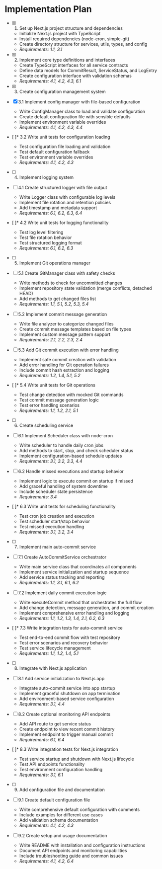 # Implementation Plan

- [x] 1. Set up Next.js project structure and dependencies

  - Initialize Next.js project with TypeScript
  - Install required dependencies (node-cron, simple-git)
  - Create directory structure for services, utils, types, and config
  - _Requirements: 1.1, 3.1_

- [x] 2. Implement core type definitions and interfaces

  - Create TypeScript interfaces for all service contracts
  - Define data models for CommitResult, ServiceStatus, and LogEntry
  - Create configuration interface with validation schemas
  - _Requirements: 4.1, 4.2, 4.3, 6.1_

- [x] 3. Create configuration management system


- [x] 3.1 Implement config manager with file-based configuration

  - Write ConfigManager class to load and validate configuration
  - Create default configuration file with sensible defaults
  - Implement environment variable overrides
  - _Requirements: 4.1, 4.2, 4.3, 4.4_

- [ ]\* 3.2 Write unit tests for configuration loading

  - Test configuration file loading and validation
  - Test default configuration fallback
  - Test environment variable overrides
  - _Requirements: 4.1, 4.2, 4.3_

- [ ] 4. Implement logging system
- [ ] 4.1 Create structured logger with file output

  - Write Logger class with configurable log levels
  - Implement file rotation and retention policies
  - Add timestamp and metadata support
  - _Requirements: 6.1, 6.2, 6.3, 6.4_

- [ ]\* 4.2 Write unit tests for logging functionality

  - Test log level filtering
  - Test file rotation behavior
  - Test structured logging format
  - _Requirements: 6.1, 6.2, 6.3_

- [ ] 5. Implement Git operations manager
- [ ] 5.1 Create GitManager class with safety checks

  - Write methods to check for uncommitted changes
  - Implement repository state validation (merge conflicts, detached HEAD)
  - Add methods to get changed files list
  - _Requirements: 1.1, 5.1, 5.2, 5.3, 5.4_

- [ ] 5.2 Implement commit message generation

  - Write file analyzer to categorize changed files
  - Create commit message templates based on file types
  - Implement custom message pattern support
  - _Requirements: 2.1, 2.2, 2.3, 2.4_

- [ ] 5.3 Add Git commit execution with error handling

  - Implement safe commit creation with validation
  - Add error handling for Git operation failures
  - Include commit hash extraction and logging
  - _Requirements: 1.2, 1.4, 5.1, 5.2_

- [ ]\* 5.4 Write unit tests for Git operations

  - Test change detection with mocked Git commands
  - Test commit message generation logic
  - Test error handling scenarios
  - _Requirements: 1.1, 1.2, 2.1, 5.1_

- [ ] 6. Create scheduling service
- [ ] 6.1 Implement Scheduler class with node-cron

  - Write scheduler to handle daily cron jobs
  - Add methods to start, stop, and check scheduler status
  - Implement configuration-based schedule updates
  - _Requirements: 3.1, 3.2, 3.3, 4.4_

- [ ] 6.2 Handle missed executions and startup behavior

  - Implement logic to execute commit on startup if missed
  - Add graceful handling of system downtime
  - Include scheduler state persistence
  - _Requirements: 3.4_

- [ ]\* 6.3 Write unit tests for scheduling functionality

  - Test cron job creation and execution
  - Test scheduler start/stop behavior
  - Test missed execution handling
  - _Requirements: 3.1, 3.2, 3.4_

- [ ] 7. Implement main auto-commit service
- [ ] 7.1 Create AutoCommitService orchestrator

  - Write main service class that coordinates all components
  - Implement service initialization and startup sequence
  - Add service status tracking and reporting
  - _Requirements: 1.1, 3.1, 6.1, 6.2_

- [ ] 7.2 Implement daily commit execution logic

  - Write executeCommit method that orchestrates the full flow
  - Add change detection, message generation, and commit creation
  - Implement comprehensive error handling and logging
  - _Requirements: 1.1, 1.2, 1.3, 1.4, 2.1, 6.2, 6.3_

- [ ]\* 7.3 Write integration tests for auto-commit service

  - Test end-to-end commit flow with test repository
  - Test error scenarios and recovery behavior
  - Test service lifecycle management
  - _Requirements: 1.1, 1.2, 1.4, 5.1_

- [ ] 8. Integrate with Next.js application
- [ ] 8.1 Add service initialization to Next.js app

  - Integrate auto-commit service into app startup
  - Implement graceful shutdown on app termination
  - Add environment-based service configuration
  - _Requirements: 3.1, 4.4_

- [ ] 8.2 Create optional monitoring API endpoints

  - Add API route to get service status
  - Create endpoint to view recent commit history
  - Implement endpoint to trigger manual commit
  - _Requirements: 6.1, 6.4_

- [ ]\* 8.3 Write integration tests for Next.js integration

  - Test service startup and shutdown with Next.js lifecycle
  - Test API endpoints functionality
  - Test environment configuration handling
  - _Requirements: 3.1, 6.1_

- [ ] 9. Add configuration file and documentation
- [ ] 9.1 Create default configuration file

  - Write comprehensive default configuration with comments
  - Include examples for different use cases
  - Add validation schema documentation
  - _Requirements: 4.1, 4.2, 4.3_

- [ ] 9.2 Create setup and usage documentation
  - Write README with installation and configuration instructions
  - Document API endpoints and monitoring capabilities
  - Include troubleshooting guide and common issues
  - _Requirements: 4.1, 4.2, 6.4_
